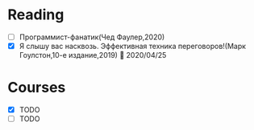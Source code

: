 # Reading

- [ ] Программист-фанатик(Чед Фаулер,2020)
- [x] Я слышу вас насквозь. Эффективная техника переговоров!(Марк Гоулстон,10-е издание,2019) :blue_book: 2020/04/25

# Courses

- [x] TODO
- [ ] TODO

